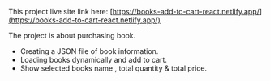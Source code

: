 This project live site link here: [https://books-add-to-cart-react.netlify.app/](https://books-add-to-cart-react.netlify.app/)

The project is about purchasing book.

* Creating a JSON file of book information.
* Loading books dynamically and add to cart.
* Show selected books name , total quantity & total price.


